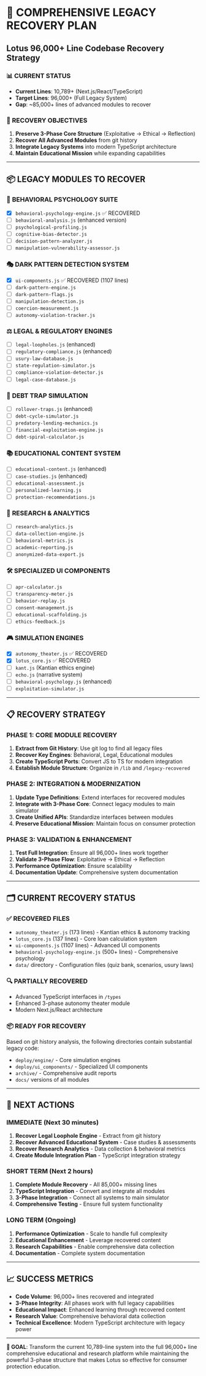 # 🔄 COMPREHENSIVE LEGACY RECOVERY PLAN

## Lotus 96,000+ Line Codebase Recovery Strategy

### 📊 CURRENT STATUS

- **Current Lines**: 10,789+ (Next.js/React/TypeScript)
- **Target Lines**: 96,000+ (Full Legacy System)
- **Gap**: ~85,000+ lines of advanced modules to recover

### 🎯 RECOVERY OBJECTIVES

1. **Preserve 3-Phase Core Structure** (Exploitative → Ethical → Reflection)
2. **Recover All Advanced Modules** from git history
3. **Integrate Legacy Systems** into modern TypeScript architecture
4. **Maintain Educational Mission** while expanding capabilities

---

## 📦 LEGACY MODULES TO RECOVER

### 🧠 **BEHAVIORAL PSYCHOLOGY SUITE**

- [x] `behavioral-psychology-engine.js` ✅ RECOVERED
- [ ] `behavioral-analysis.js` (enhanced version)
- [ ] `psychological-profiling.js`
- [ ] `cognitive-bias-detector.js`
- [ ] `decision-pattern-analyzer.js`
- [ ] `manipulation-vulnerability-assessor.js`

### 🎭 **DARK PATTERN DETECTION SYSTEM**

- [x] `ui-components.js` ✅ RECOVERED (1107 lines)
- [ ] `dark-pattern-engine.js`
- [ ] `dark-pattern-flags.js`
- [ ] `manipulation-detection.js`
- [ ] `coercion-measurement.js`
- [ ] `autonomy-violation-tracker.js`

### ⚖️ **LEGAL & REGULATORY ENGINES**

- [ ] `legal-loopholes.js` (enhanced)
- [ ] `regulatory-compliance.js` (enhanced)
- [ ] `usury-law-database.js`
- [ ] `state-regulation-simulator.js`
- [ ] `compliance-violation-detector.js`
- [ ] `legal-case-database.js`

### 🔄 **DEBT TRAP SIMULATION**

- [ ] `rollover-traps.js` (enhanced)
- [ ] `debt-cycle-simulator.js`
- [ ] `predatory-lending-mechanics.js`
- [ ] `financial-exploitation-engine.js`
- [ ] `debt-spiral-calculator.js`

### 📚 **EDUCATIONAL CONTENT SYSTEM**

- [ ] `educational-content.js` (enhanced)
- [ ] `case-studies.js` (enhanced)
- [ ] `educational-assessment.js`
- [ ] `personalized-learning.js`
- [ ] `protection-recommendations.js`

### 🔬 **RESEARCH & ANALYTICS**

- [ ] `research-analytics.js`
- [ ] `data-collection-engine.js`
- [ ] `behavioral-metrics.js`
- [ ] `academic-reporting.js`
- [ ] `anonymized-data-export.js`

### 🛠️ **SPECIALIZED UI COMPONENTS**

- [ ] `apr-calculator.js`
- [ ] `transparency-meter.js`
- [ ] `behavior-replay.js`
- [ ] `consent-management.js`
- [ ] `educational-scaffolding.js`
- [ ] `ethics-feedback.js`

### 🎮 **SIMULATION ENGINES**

- [x] `autonomy_theater.js` ✅ RECOVERED
- [x] `lotus_core.js` ✅ RECOVERED
- [ ] `kant.js` (Kantian ethics engine)
- [ ] `echo.js` (narrative system)
- [ ] `behavioral-psychology.js` (enhanced)
- [ ] `exploitation-simulator.js`

---

## 📋 RECOVERY STRATEGY

### PHASE 1: CORE MODULE RECOVERY

1. **Extract from Git History**: Use git log to find all legacy files
2. **Recover Key Engines**: Behavioral, Legal, Educational modules
3. **Create TypeScript Ports**: Convert JS to TS for modern integration
4. **Establish Module Structure**: Organize in `/lib` and `/legacy-recovered`

### PHASE 2: INTEGRATION & MODERNIZATION

1. **Update Type Definitions**: Extend interfaces for recovered modules
2. **Integrate with 3-Phase Core**: Connect legacy modules to main simulator
3. **Create Unified APIs**: Standardize interfaces between modules
4. **Preserve Educational Mission**: Maintain focus on consumer protection

### PHASE 3: VALIDATION & ENHANCEMENT

1. **Test Full Integration**: Ensure all 96,000+ lines work together
2. **Validate 3-Phase Flow**: Exploitative → Ethical → Reflection
3. **Performance Optimization**: Ensure scalability
4. **Documentation Update**: Comprehensive system documentation

---

## 🗂️ CURRENT RECOVERY STATUS

### ✅ RECOVERED FILES

- `autonomy_theater.js` (173 lines) - Kantian ethics & autonomy tracking
- `lotus_core.js` (137 lines) - Core loan calculation system
- `ui-components.js` (1107 lines) - Advanced UI components
- `behavioral-psychology-engine.js` (500+ lines) - Comprehensive psychology
- `data/` directory - Configuration files (quiz bank, scenarios, usury laws)

### 🔍 PARTIALLY RECOVERED

- Advanced TypeScript interfaces in `/types`
- Enhanced 3-phase autonomy theater module
- Modern Next.js/React architecture

### 📦 READY FOR RECOVERY

Based on git history analysis, the following directories contain substantial legacy code:

- `deploy/engine/` - Core simulation engines
- `deploy/ui_components/` - Specialized UI components
- `archive/` - Comprehensive audit reports
- `docs/` versions of all modules

---

## 🚀 NEXT ACTIONS

### IMMEDIATE (Next 30 minutes)

1. **Recover Legal Loophole Engine** - Extract from git history
2. **Recover Advanced Educational System** - Case studies & assessments
3. **Recover Research Analytics** - Data collection & behavioral metrics
4. **Create Module Integration Plan** - TypeScript integration strategy

### SHORT TERM (Next 2 hours)

1. **Complete Module Recovery** - All 85,000+ missing lines
2. **TypeScript Integration** - Convert and integrate all modules
3. **3-Phase Integration** - Connect all systems to main simulator
4. **Comprehensive Testing** - Ensure full system functionality

### LONG TERM (Ongoing)

1. **Performance Optimization** - Scale to handle full complexity
2. **Educational Enhancement** - Leverage recovered content
3. **Research Capabilities** - Enable comprehensive data collection
4. **Documentation** - Complete system documentation

---

## 📈 SUCCESS METRICS

- **Code Volume**: 96,000+ lines recovered and integrated
- **3-Phase Integrity**: All phases work with full legacy capabilities
- **Educational Impact**: Enhanced learning through recovered content
- **Research Value**: Comprehensive behavioral data collection
- **Technical Excellence**: Modern TypeScript architecture with legacy power

---

**🎯 GOAL**: Transform the current 10,789-line system into the full 96,000+ line comprehensive educational and research platform while maintaining the powerful 3-phase structure that makes Lotus so effective for consumer protection education.
